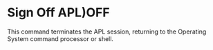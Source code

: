 




<h1 class="heading"><span class="name">Sign Off APL</span><span class="command">)OFF</span></h1>

This command terminates the APL session, returning to the Operating System command processor or shell.



